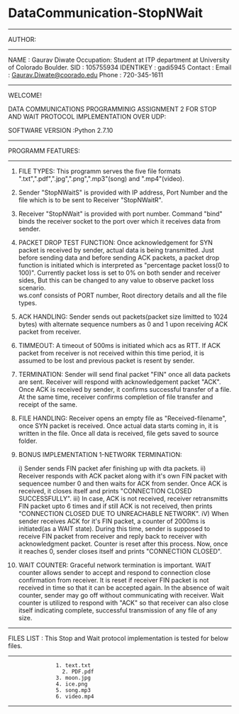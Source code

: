 # DataCommunication-StopNWait
******************************************************************************************************************************************************
AUTHOR:
******************************************************************************************************************************************************
NAME      : Gaurav Diwate
Occupation: Student at ITP department at University of Colorado Boulder.
SID       : 105755934
IDENTIKEY : gadi5945
Contact   : Email  :  Gaurav.Diwate@coorado.edu
            Phone  :  720-345-1611
*****************************************************************************************************************************************************

WELCOME!
                   
DATA COMMUNICATIONS PROGRAMMINIG ASSIGNMENT 2 FOR STOP AND WAIT PROTOCOL IMPLEMENTATION OVER UDP:

SOFTWARE VERSION :Python 2.7.10

*****************************************************************************************************************************************************
PROGRAMM FEATURES:
***************************************************************************************************************************************************** 
     
1. FILE TYPES: This programm serves the five file formats ".txt",".pdf",".jpg",".png",".mp3"(song) and ".mp4"(video). 

2. Sender "StopNWaitS" is provided with IP address, Port Number and the file which is to be sent to Receiver "StopNWaitR".

3. Receiver "StopNWait" is provided with port number. Command "bind" binds the receiver socket to the port over which it receives data from 
   sender.

4. PACKET DROP TEST FUNCTION: Once acknowledgement for SYN packet is received by sender, actual data is being transmitted. Just before sending data
   and before sending ACK packets, a packet drop function is initiated which is interpreted as "percentage packet loss(0 to 100)". Currently 
   packet loss is set to 0% on both sender and receiver sides, But this can be changed to any value to observe packet loss scenario.   
   ws.conf consists of PORT number, Root directory details and all the file types. 

5. ACK HANDLING: Sender sends out packets(packet size limitted to 1024 bytes) with alternate sequence numbers as 0 and 1 upon receiving ACK 
   packet from receiver.

6. TIMMEOUT: A timeout of 500ms is initiated which acs as RTT. If ACK packet from receiver is not received within this time period, it is assumed 
   to be lost and previous packet is resent by sender.

7. TERMINATION: Sender will send final packet "FIN" once all data packets are sent. Receiver will respond with acknowledgement packet "ACK". Once
   ACK is received by sender, it confirms successful transfer of a file. At the same time, receiver confirms completion of file transfer and receipt
   of the same.

8. FILE HANDLING: Receiver opens an empty file as "Received-filename", once SYN packet is received. Once actual data starts coming in, it is written
   in the file. Once all data is received, file gets saved to source folder.   

9. BONUS IMPLEMENTATION 1-NETWORK TERMINATION:

     i) Sender sends FIN packet afer finishing up with dta packets.
    ii) Receiver responds with ACK packet along with it's own FIN packet with sequencee number 0 and then waits for ACK from sender. Once ACK is 
        received, it closes itself and prints "CONNECTION CLOSED SUCCESSFULLY".
   iii) In case, ACK is not received, receiver retransmitts FIN packet upto 6 times and if still ACK is not received, then prints "CONNECTION
        CLOSED DUE TO UNREACHABLE NETWORK".
    iV) When sender receives ACK for it's FIN packet, a counter of 2000ms is initiated(as a WAIT state). During this time, sender is supposed to 
        receive FIN packet from receiver and reply back to receiver with acknowledgment packet. Counter is reset after this process. Now, once it 
        reaches 0, sender closes itself and prints "CONNECTION CLOSED". 

10. WAIT COUNTER: Graceful network termination is important. WAIT counter allows sender to accept and respond to connection close confirmation 
    from receiver. It is reset if receiver FIN packet is not received in time so that it can be accepted again. In the absence of wait counter,
    sender may go off without communicating with receiver. Wait counter is utilized to respond with "ACK" so that receiver can also close itself
    indicating complete, successful transmission of any file of any size.  
     
*****************************************************************************************************************************************************
FILES LIST       : This Stop and Wait protocol implementation is tested for below files.
*****************************************************************************************************************************************************
                   1. text.txt
	                 2. PDF.pdf
                   3. moon.jpg
                   4. ice.png
                   5. song.mp3
                   6. video.mp4															  
                
                   
*****************************************************************************************************************************************************
